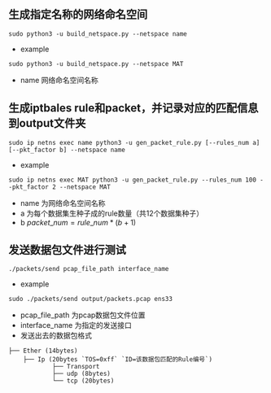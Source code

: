## 生成指定名称的网络命名空间
```
sudo python3 -u build_netspace.py --netspace name
```
- example 
```
sudo python3 -u build_netspace.py --netspace MAT
```
- name 网络命名空间名称

## 生成iptbales rule和packet，并记录对应的匹配信息到output文件夹
```
sudo ip netns exec name python3 -u gen_packet_rule.py [--rules_num a] [--pkt_factor b] --netspace name
```
- example 
```
sudo ip netns exec MAT python3 -u gen_packet_rule.py --rules_num 100 --pkt_factor 2 --netspace MAT
```
- name 为网络命名空间名称
- a 为每个数据集生种子成的rule数量（共12个数据集种子）
- b $packet\_num = rule\_num * (b + 1)$

## 发送数据包文件进行测试
```
./packets/send pcap_file_path interface_name
```
- example  
```
sudo ./packets/send output/packets.pcap ens33 
```
- pcap_file_path 为pcap数据包文件位置
- interface_name 为指定的发送接口
- 发送出去的数据包格式
```
├── Ether (14bytes)
    ├── Ip (20bytes `TOS=0xff` `ID=该数据包匹配的Rule编号`)
            ├── Transport 
            ├── udp (8bytes)
            └── tcp (20bytes)
```